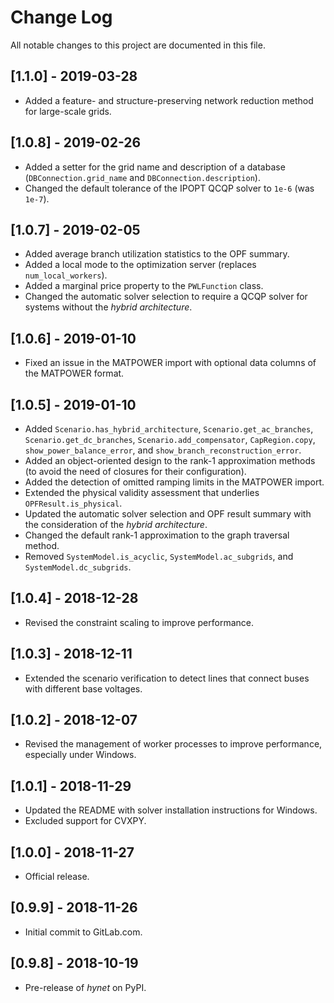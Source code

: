# Change Log

All notable changes to this project are documented in this file.

## [1.1.0] - 2019-03-28
- Added a feature- and structure-preserving network reduction method for large-scale grids.

## [1.0.8] - 2019-02-26
- Added a setter for the grid name and description of a database (``DBConnection.grid_name`` and ``DBConnection.description``).
- Changed the default tolerance of the IPOPT QCQP solver to ``1e-6`` (was ``1e-7``).

## [1.0.7] - 2019-02-05
- Added average branch utilization statistics to the OPF summary.
- Added a local mode to the optimization server (replaces ``num_local_workers``).
- Added a marginal price property to the ``PWLFunction`` class.
- Changed the automatic solver selection to require a QCQP solver for systems without the *hybrid architecture*.

## [1.0.6] - 2019-01-10
- Fixed an issue in the MATPOWER import with optional data columns of the MATPOWER format.

## [1.0.5] - 2019-01-10
- Added ``Scenario.has_hybrid_architecture``, ``Scenario.get_ac_branches``, ``Scenario.get_dc_branches``, ``Scenario.add_compensator``, ``CapRegion.copy``, ``show_power_balance_error``, and ``show_branch_reconstruction_error``.
- Added an object-oriented design to the rank-1 approximation methods (to avoid the need of closures for their configuration).
- Added the detection of omitted ramping limits in the MATPOWER import.
- Extended the physical validity assessment that underlies ``OPFResult.is_physical``.
- Updated the automatic solver selection and OPF result summary with the consideration of the *hybrid architecture*.
- Changed the default rank-1 approximation to the graph traversal method.
- Removed ``SystemModel.is_acyclic``, ``SystemModel.ac_subgrids``, and ``SystemModel.dc_subgrids``.

## [1.0.4] - 2018-12-28
- Revised the constraint scaling to improve performance.

## [1.0.3] - 2018-12-11
- Extended the scenario verification to detect lines that connect buses with different base voltages.

## [1.0.2] - 2018-12-07
- Revised the management of worker processes to improve performance, especially under Windows.

## [1.0.1] - 2018-11-29
- Updated the README with solver installation instructions for Windows.
- Excluded support for CVXPY.

## [1.0.0] - 2018-11-27
- Official release.

## [0.9.9] - 2018-11-26
- Initial commit to GitLab.com.

## [0.9.8] - 2018-10-19
- Pre-release of *hynet* on PyPI.
